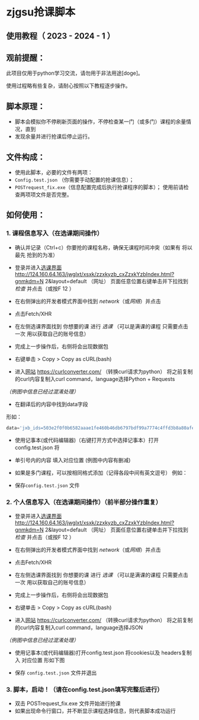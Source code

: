 # zjgsu抢课脚本 
## 使用教程（ 2023 - 2024 - 1 ）

## 观前提醒：

此项目仅用于python学习交流，请勿用于非法用途[doge]。

使用过程略有些复杂，请耐心按照以下教程逐步操作。

## 脚本原理：

- 脚本会模拟你不停刷新页面的操作，不停检查某一门（或多门）课程的余量情况，直到
- 发现余量并进行抢课后停止运行。

## 文件构成：

- 使用此脚本，必要的文件有两项：
- `Config.test.json` （你需要手动配置的抢课信息）；
- `POSTrequest_fix.exe`（信息配置完成后执行抢课程序的脚本）；
使用前请检查两项项文件是否完整。

## 如何使用：

### 1. 课程信息写入（在选课期间操作）

- 确认并记录（Ctrl+c）你要抢的课程名称，确保无课程时间冲突（如果有 将以最先
抢到的为准）

- 登录并进入[选课界面](http://124.160.64.163/jwglxt/xsxk/zzxkyzb_cxZzxkYzbIndex.html?gnmkdm=N) http://124.160.64.163/jwglxt/xsxk/zzxkyzb_cxZzxkYzbIndex.html?gnmkdm=N
2&layout=default （网址）
页面任意位置右键单击并下拉找到 *检查* 并点击（或按F 12 ）


- 在右侧弹出的开发者模式界面中找到 *network*（或*网络*）并点击

- 点击Fetch/XHR

- 在左侧选课界面找到 你想要的课 进行 *选课* （可以是满课的课程 只需要点击一次 用以获取自己的账号信息）


- 完成上一步操作后，右侧将会出现数据包

- 右键单击 > Copy > Copy as cURL(bash)
- 进入[网站](https://curlconverter.com/) https://curlconverter.com/ （转换curl请求为python）
将之前复制的curl内容复制入curl command，language选择Python + Requests


*（例图中信息已经过混淆处理）*


- 在翻译后的内容中找到data字段

形如：
```py
data='jxb_ids=503e2f0f0b6582aaae1fe460b46db6797bdf99a7774c4ffd3b8a80afe20b1e14f287315ed6cd58f18999a0d77e0a8746134cf7215f2dfbcf18ae55eb3bac90423488ca93775468827932c02faa088d3607fb1c3a3a2b9f8a9b07a84fc8b69f85c8ba175b0eb22d094f36f5c59be97e03d7ec7d4986dfbedcfdddf3f&kch_id=GENWCE030&kcmc=(GENWCE030)%E6%81%8B%E7%88%B1%E5%BF%83%E7%90%86%E5%AD%A6+-+2.0+%E5%AD%A6%E5%88%86&rwlx=2&rlzlkz=1&sxbj=1&xxkbj=0&qz=0&cxbj=0&xkkz_id=0483F36B7276EC90E063CA8AA8C0182B&njdm_id=2022&kklxdm=10&xklc=2&xkxnm=2023&xkxqm=3'
```

- 使用记事本(或代码编辑器)（右键打开方式中选择记事本）打开config.test.json 将
- 单引号内的内容 填入对应位置 (例图中内容有删减)


- 如果是多门课程，可以按相同格式添加（记得各段中间有英文逗号） 例如：


- 保存`config.test.json` 文件

### 2. 个人信息写入（在选课期间操作）（前半部分操作重复）

- 登录并进入[选课界面](http://124.160.64.163/jwglxt/xsxk/zzxkyzb_cxZzxkYzbIndex.html?gnmkdm=N) http://124.160.64.163/jwglxt/xsxk/zzxkyzb_cxZzxkYzbIndex.html?gnmkdm=N
2&layout=default （网址）
页面任意位置右键单击并下拉找到 *检查* 并点击（或按F 12 ）


- 在右侧弹出的开发者模式界面中找到 *network*（或*网络*）并点击

- 点击Fetch/XHR

- 在左侧选课界面找到 你想要的课 进行 *选课* （可以是满课的课程 只需要点击一次 用以获取自己的账号信息）


- 完成上一步操作后，右侧将会出现数据包

- 右键单击 > Copy > Copy as cURL(bash)
- 进入[网站](https://curlconverter.com/) https://curlconverter.com/ （转换curl请求为python）
将之前复制的curl内容复制入curl command，language选择JSON

*（例图中信息已经过混淆处理）*

- 使用记事本(或代码编辑器)打开config.test.json 将cookies以及 headers复制入
对应位置 形如下图

- 保存 `config.test.json` 文件并退出

### 3. 脚本，启动！（请在config.test.json填写完整后进行）


- 双击 POSTrequest_fix.exe 文件开始进行抢课
- 如果出现命令行窗口，并不断显示课程选择信息，则代表脚本成功运行



